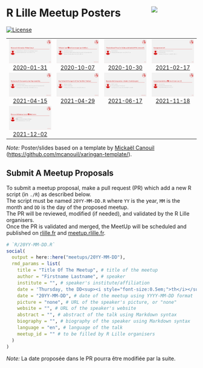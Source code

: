 
# R Lille Meetup Posters <a href="https://github.com/RLille/"><img src="https://avatars1.githubusercontent.com/u/60702180" align="right" width="120" /></a>

<!-- badges: start -->

[![License](https://img.shields.io/github/license/RLille/meetup-poster)](LICENSE)
<!-- badges: end -->

<table>
<tr>
<td align="center">
<a href="meetups/2020-01-31/materials/README.md"><img alt="Affiche du Meetup du 2020-01-31" src="meetups/2020-01-31/ads/2020-01-31.png" width="100%" height="auto" /><br/>2020-01-31</a>
</td>
<td align="center">
<a href="meetups/2020-10-07/materials/README.md"><img alt="Affiche du Meetup du 2020-10-07" src="meetups/2020-10-07/ads/2020-10-07.png" width="100%" height="auto" /><br/>2020-10-07</a>
</td>
<td align="center">
<a href="meetups/2020-10-30/materials/README.md"><img alt="Affiche du Meetup du 2020-10-30" src="meetups/2020-10-30/ads/2020-10-30.png" width="100%" height="auto" /><br/>2020-10-30</a>
</td>
<td align="center">
<a href="meetups/2021-02-17/materials/README.md"><img alt="Affiche du Meetup du 2021-02-17" src="meetups/2021-02-17/ads/2021-02-17.png" width="100%" height="auto" /><br/>2021-02-17</a>
</td>
</tr>
<tr>
<td align="center">
<a href="meetups/2021-04-15/materials/README.md"><img alt="Affiche du Meetup du 2021-04-15" src="meetups/2021-04-15/ads/2021-04-15.png" width="100%" height="auto" /><br/>2021-04-15</a>
</td>
<td align="center">
<a href="meetups/2021-04-29/materials/README.md"><img alt="Affiche du Meetup du 2021-04-29" src="meetups/2021-04-29/ads/2021-04-29.png" width="100%" height="auto" /><br/>2021-04-29</a>
</td>
<td align="center">
<a href="meetups/2021-06-17/materials/README.md"><img alt="Affiche du Meetup du 2021-06-17" src="meetups/2021-06-17/ads/2021-06-17.png" width="100%" height="auto" /><br/>2021-06-17</a>
</td>
<td align="center">
<a href="meetups/2021-11-18/materials/README.md"><img alt="Affiche du Meetup du 2021-11-18" src="meetups/2021-11-18/ads/2021-11-18.png" width="100%" height="auto" /><br/>2021-11-18</a>
</td>
</tr>
<tr>
<td align="center">
<a href="meetups/2021-12-02/materials/README.md"><img alt="Affiche du Meetup du 2021-12-02" src="meetups/2021-12-02/ads/2021-12-02.png" width="100%" height="auto" /><br/>2021-12-02</a>
</td>
</tr>
</table>

*Note:* Poster/slides based on a template by [Mickaël
Canouil](https://mickael.canouil.fr/)
(<https://github.com/mcanouil/xaringan-template/>).

## Submit A Meetup Proposals

To submit a meetup proposal, make a pull request (PR) which add a new R
script (in `./R`) as described below.  
The script must be named `20YY-MM-DD.R` where `YY` is the year, `MM` is
the month and `DD` is the day of the proposed meetup.  
The PR will be reviewed, modified (if needed), and validated by the R
Lille organisers.  
Once the PR is validated and merged, the MeetUp will be scheduled and
published on [rlille.fr](https://rlille.fr) and
[meetup.rlille.fr](http://meetup.rlille.fr).

``` r
# `R/20YY-MM-DD.R`
social(
  output = here::here("meetups/20YY-MM-DD"),
  rmd_params = list(
    title = "Title Of The Meetup", # title of the meetup
    author = "Firstname Lastname", # speaker
    institute = "", # speaker's institute/affiliation
    date = 'Thursday, the DD<sup><i style="font-size:0.5em;">th</i></sup> of MM, 20YY - 18:00 CET', # date of the meetup
    date = "20YY-MM-DD", # date of the meetup using YYYY-MM-DD format
    picture = "none", # URL of the speaker's picture, or "none"
    website = "", # URL of the speaker's website
    abstract = "", # abstract of the talk using Markdown syntax
    biography = "", # biography of the speaker using Markdown syntax
    language = "en", # language of the talk
    meetup_id = "" # to be filled by R Lille organisers
  )
)
```

*Note:* La date proposée dans le PR pourra être modifiée par la suite.
